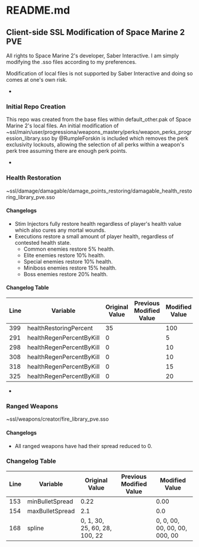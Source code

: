 # README.md
## Client-side SSL Modification of Space Marine 2 PVE
All rights to Space Marine 2's developer, Saber Interactive. I am simply modifying the .sso files 
according to my preferences.

Modification of local files is not supported by Saber Interactive and doing so comes at one's own risk.

-

### Initial Repo Creation
This repo was created from the base files within default_other.pak of Space Marine 2's local files. 
An initial modification of ~ssl/main/user/progressiona/weapons_mastery/perks/weapon_perks_progression_library.sso
by @RumpleForskin is included which removes the perk exclusivity lockouts, allowing the selection of all perks 
within a weapon's perk tree assuming there are enough perk points.

-

### Health Restoration
~ssl/damage/damagable/damage_points_restoring/damagable_health_restoring_library_pve.sso

#### Changelogs
- Stim Injectors fully restore health regardless of player's health value which also cures any mortal wounds.  
- Executions restore a small amount of player health, regardless of contested health state.
    - Common enemies restore 5% health.
    - Elite enemies restore 10% health.
    - Special enemies restore 10% health.
    - Miniboss enemies restore 15% health.
    - Boss enemies restore 20% health.

#### Changelog Table
| Line | Variable | Original Value | Previous Modified Value | Modified Value |
|------|----------|----------------|-------------------------|----------------|
| 399 | healthRestoringPercent | 35 |   | 100 |
| 291 | healthRegenPercentByKill | 0 |   | 5 |
| 298 | healthRegenPercentByKill | 0 |   | 10 |
| 308 | healthRegenPercentByKill | 0 |   | 10 |
| 318 | healthRegenPercentByKill | 0 |   | 15 |
| 325 | healthRegenPercentByKill | 0 |   | 20 |

-

### Ranged Weapons
~ssl/weapons/creator/fire_library_pve.sso

#### Changelogs
- All ranged weapons have had their spread reduced to 0.

### Changelog Table
| Line | Variable | Original Value | Previous Modified Value | Modified Value |
|------|----------|----------------|-------------------------|----------------|
| 153 | minBulletSpread | 0.22 |   | 0.00 |
| 154 | maxBulletSpread | 2.1 |   | 0.0 |
| 168 | spline | 0, 1, 30, 25, 60, 28, 100, 22 |   | 0, 0, 00, 00, 00, 00, 000, 00 |